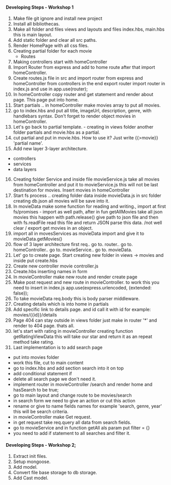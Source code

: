 #### Developing Steps - Workshop 1

1. Make file git ignore and install new project 
2. Install all bibliothecas.
3. Make all folder and files views and layouts and files index.hbs, main.hbs this is main layout. 
4. Add static folder and clear all src paths.
5. Render HomePage with all css files. 
6. Creating partial folder for each movie
    - Routes 
7. Making controllers start with homeController
8. Import Router from express and add to home route after that import homeController. 
9. Create routes.js file in src and import router from express and homeController from controllers in the end export router import router in index.js and use in app.use(router);
10. In homeController copy router and get statement and render about page. This page put into home. 
11. Start partials .. in homeController make movies array to put all movies. 
12. go to index.hbs and put all title, imageUrl, description, genre, with handlebars syntax. Don't forget to render object movies in homeController. 
13. Let's go back to partial template. - creating in views folder another folder partials and movie.hbs as a partial.
14. cut partial and put in movie.hbs. How to use it? Just write {{>movie}} 'partial name'. 
15. Add new layer 3-layer architecture. 
* controllers 
* services
* data layers
16. Creating folder Service and inside file movieService.js take all movies from homeController and put it to movieService.js this will not be last destination for movies. Insert movies in homeController
17. Start fs process .. creating folder data inside movieData.js in src folder creating db.json all movies will be save into it. 
18. In movieData make some function for reading and writing., import at first fs/promises - import as well path, after in fun getAllMovies take all json movies 
this happen with path.release() give path to json file and then with fs.readFile read this file and return JSON parse this data. /not well clear / export get movies in an object. 
19. import all in movesServices as movieData import and give it to movieData.getMovies()
20. flow of 3 layer architecture first req.. go to. router.. go to. homeController.. go to. movieService.. go to. movieData. 
21. Let' go to create page. Start creating new folder in views -> movies and inside put create.hbs 
22. Create new controller movie controller.js 
23. Create.hbs inserting names in form 
24. In movieController make new route and render create page
25. Make post request and new route in movieController. to work this you need to insert in index.js app.use(express.urlencoded, {extended: false});
26. To take movieData req.body this is body parser middleware.
27. Creating details which is into home in partials
28. Add specific link to details page. and id call it with id for example: movies/{{id}}/details
29. Page 404 can stay outside in views folder just make in router '*' and render to 404 page. thats all.
30.  let's start with rating in movieController creating function getRatingViewData this will take our star and return it as an repeat method take rating.
31. Last implementation is to add search page 
 + put into movies folder 
 + work this file, cut to main content
 + go to index.hbs and add section search into it on top
 + add conditional statement if 
 + delete all search page we don't need it. 
 + implement router in movieController /search and render home and hasSearch to be true;
 + go to main layout and change route to be movies/search
 + in search form we need to give an action or cut this action
 + rename or give to name fields names for example 'search, genre, year' this will be search criteria. 
 + in movieController make Get request.
 + in get request take req.query all data from search fields.
 + go to movieService and in function getAll als param put filter = {}
 + you need to add if statement to all searches and filter it.

#### Developing Steps - Workshop 2;

1. Extract init files.
2. Setup mongoose.
3. Add model.
4. Convert file base storage to db storage. 
5. Add Cast model.

  


